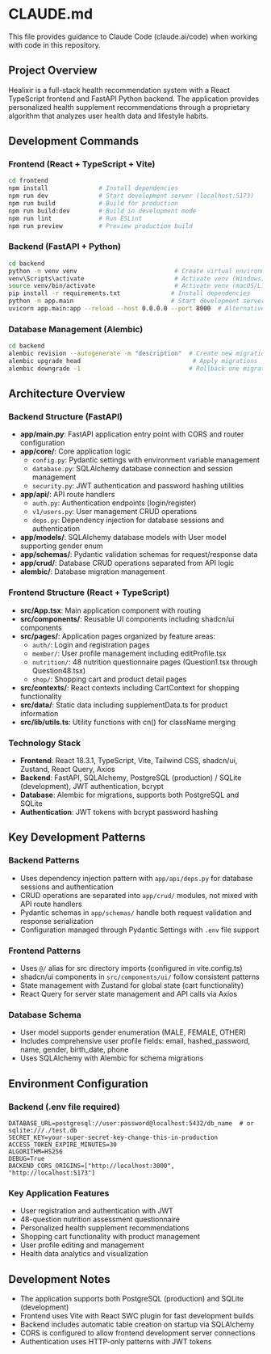 # CLAUDE.md

This file provides guidance to Claude Code (claude.ai/code) when working with code in this repository.

## Project Overview

Healixir is a full-stack health recommendation system with a React TypeScript frontend and FastAPI Python backend. The application provides personalized health supplement recommendations through a proprietary algorithm that analyzes user health data and lifestyle habits.

## Development Commands

### Frontend (React + TypeScript + Vite)
```bash
cd frontend
npm install              # Install dependencies
npm run dev              # Start development server (localhost:5173)
npm run build            # Build for production
npm run build:dev        # Build in development mode
npm run lint             # Run ESLint
npm run preview          # Preview production build
```

### Backend (FastAPI + Python)
```bash
cd backend
python -m venv venv                           # Create virtual environment
venv\Scripts\activate                         # Activate venv (Windows)
source venv/bin/activate                      # Activate venv (macOS/Linux)
pip install -r requirements.txt              # Install dependencies
python -m app.main                           # Start development server (localhost:8000)
uvicorn app.main:app --reload --host 0.0.0.0 --port 8000  # Alternative start command
```

### Database Management (Alembic)
```bash
cd backend
alembic revision --autogenerate -m "description"  # Create new migration
alembic upgrade head                               # Apply migrations
alembic downgrade -1                              # Rollback one migration
```

## Architecture Overview

### Backend Structure (FastAPI)
- **app/main.py**: FastAPI application entry point with CORS and router configuration
- **app/core/**: Core application logic
  - `config.py`: Pydantic settings with environment variable management
  - `database.py`: SQLAlchemy database connection and session management
  - `security.py`: JWT authentication and password hashing utilities
- **app/api/**: API route handlers
  - `auth.py`: Authentication endpoints (login/register)
  - `v1/users.py`: User management CRUD operations
  - `deps.py`: Dependency injection for database sessions and authentication
- **app/models/**: SQLAlchemy database models with User model supporting gender enum
- **app/schemas/**: Pydantic validation schemas for request/response data
- **app/crud/**: Database CRUD operations separated from API logic
- **alembic/**: Database migration management

### Frontend Structure (React + TypeScript)
- **src/App.tsx**: Main application component with routing
- **src/components/**: Reusable UI components including shadcn/ui components
- **src/pages/**: Application pages organized by feature areas:
  - `auth/`: Login and registration pages
  - `member/`: User profile management including editProfile.tsx
  - `nutrition/`: 48 nutrition questionnaire pages (Question1.tsx through Question48.tsx)
  - `shop/`: Shopping cart and product detail pages
- **src/contexts/**: React contexts including CartContext for shopping functionality
- **src/data/**: Static data including supplementData.ts for product information
- **src/lib/utils.ts**: Utility functions with cn() for className merging

### Technology Stack
- **Frontend**: React 18.3.1, TypeScript, Vite, Tailwind CSS, shadcn/ui, Zustand, React Query, Axios
- **Backend**: FastAPI, SQLAlchemy, PostgreSQL (production) / SQLite (development), JWT authentication, bcrypt
- **Database**: Alembic for migrations, supports both PostgreSQL and SQLite
- **Authentication**: JWT tokens with bcrypt password hashing

## Key Development Patterns

### Backend Patterns
- Uses dependency injection pattern with `app/api/deps.py` for database sessions and authentication
- CRUD operations are separated into `app/crud/` modules, not mixed with API route handlers  
- Pydantic schemas in `app/schemas/` handle both request validation and response serialization
- Configuration managed through Pydantic Settings with `.env` file support

### Frontend Patterns
- Uses `@/` alias for src directory imports (configured in vite.config.ts)
- shadcn/ui components in `src/components/ui/` follow consistent patterns
- State management with Zustand for global state (cart functionality)
- React Query for server state management and API calls via Axios

### Database Schema
- User model supports gender enumeration (MALE, FEMALE, OTHER)
- Includes comprehensive user profile fields: email, hashed_password, name, gender, birth_date, phone
- Uses SQLAlchemy with Alembic for schema migrations

## Environment Configuration

### Backend (.env file required)
```env
DATABASE_URL=postgresql://user:password@localhost:5432/db_name  # or sqlite:///./test.db
SECRET_KEY=your-super-secret-key-change-this-in-production
ACCESS_TOKEN_EXPIRE_MINUTES=30
ALGORITHM=HS256
DEBUG=True
BACKEND_CORS_ORIGINS=["http://localhost:3000", "http://localhost:5173"]
```

### Key Application Features
- User registration and authentication with JWT
- 48-question nutrition assessment questionnaire
- Personalized health supplement recommendations
- Shopping cart functionality with product management
- User profile editing and management
- Health data analytics and visualization

## Development Notes

- The application supports both PostgreSQL (production) and SQLite (development)
- Frontend uses Vite with React SWC plugin for fast development builds
- Backend includes automatic table creation on startup via SQLAlchemy
- CORS is configured to allow frontend development server connections
- Authentication uses HTTP-only patterns with JWT tokens